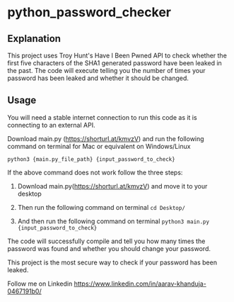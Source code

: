 # python_password_checker

## Explanation 

This project uses Troy Hunt's Have I Been Pwned API to check whether the first five characters of the SHA1 generated password have been leaked in the past. The code will execute telling you the number of times your password has been leaked and whether it should be changed. 


## Usage

You will need a stable internet connection to run this code as it is connecting to an external API.

Download main.py (https://shorturl.at/kmvzV) and run the following command on terminal for Mac or equivalent on Windows/Linux

`python3 {main.py_file_path} {input_password_to_check}`

If the above command does not work follow the three steps:

1. Download main.py(https://shorturl.at/kmvzV) and move it to your desktop 
2. Then run the following command on terminal
   `cd Desktop/`

3. And then run the following command on terminal
`python3 main.py {input_password_to_check}`

 The code will successfully compile and tell you how many times the password was found and whether you should change your password. 
 
 This project is the most secure way to check if your password has been leaked.
 
 Follow me on Linkedin https://www.linkedin.com/in/aarav-khanduja-0467191b0/

 
